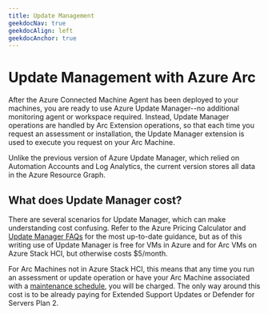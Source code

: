 ```yaml
---
title: Update Management
geekdocNav: true
geekdocAlign: left
geekdocAnchor: true
---
```


# Update Management with Azure Arc

After the Azure Connected Machine Agent has been deployed to your machines, you are ready to use Azure Update Manager--no additional monitoring agent or workspace required. Instead, Update Manager operations are handled by Arc Extension operations, so that each time you request an assessment or installation, the Update Manager extension is used to execute you request on your Arc Machine.

Unlike the previous version of Azure Update Manager, which relied on Automation Accounts and Log Analytics, the current version stores all data in the Azure Resource Graph.

## What does Update Manager cost?

There are several scenarios for Update Manager, which can make understanding cost confusing. Refer to the Azure Pricing Calculator and [Update Manager FAQs](https://learn.microsoft.com/azure/update-manager/update-manager-faq) for the most up-to-date guidance, but as of this writing use of Update Manager is free for VMs in Azure and for Arc VMs on Azure Stack HCI, but otherwise costs $5/month.

For Arc Machines not in Azure Stack HCI, this means that any time you run an assessment or update operation or have your Arc Machine associated with a  [maintenance schedule](https://learn.microsoft.com/azure/virtual-machines/maintenance-configurations), you will be charged. The only way around this cost is to be already paying for Extended Support Updates or Defender for Servers Plan 2.
